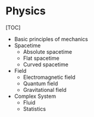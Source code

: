 # Physics

[TOC]

- Basic principles of mechanics
- Spacetime
  - Absolute spacetime
  - Flat spacetime
  - Curved spacetime
- Field
  - Electromagnetic field
  - Quantum field
  - Gravitational field
- Complex System
  - Fluid
  - Statistics